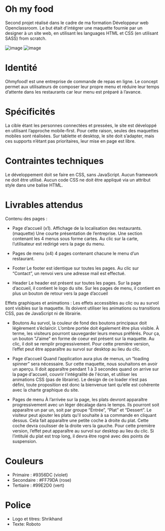# Oh my food
Second projet réalisé dans le cadre de ma formation Développeur web Openclassroom. Le but était d'intégrer une maquette fournie par un designer à un site web, en utilisant les languages HTML et CSS (en utilisant SASS) from scratch.

![image](https://user-images.githubusercontent.com/74512723/110956185-a7be0980-834a-11eb-9ce6-40ff94f51b18.png) ![image](https://user-images.githubusercontent.com/74512723/110956258-bc9a9d00-834a-11eb-90c2-dcaa6b0262df.png)

# Identité

Ohmyfood! est une entreprise de commande de repas en ligne. Le concept permet aux utilisateurs de composer leur propre menu et réduire leur temps d’attente dans les restaurants car leur menu est préparé à l’avance.

# Spécificités
La cible étant les personnes connectées et pressées, le site est développé en utilisant l’approche mobile-first. Pour cette raison, seules des maquettes mobiles sont réalisées. Sur tablette et desktop, le site doit s’adapter, mais ces supports n’étant pas prioritaires, leur mise en page est libre.

# Contraintes techniques
Le développement doit se faire en CSS, sans JavaScript.
Aucun framework ne doit être utilisé.
Aucun code CSS ne doit être appliqué via un attribut style dans une balise HTML.

# Livrables attendus
Contenu des pages :

- Page d’accueil (x1).
Affichage de la localisation des restaurants. (maquette)
Une courte présentation de l’entreprise.
Une section contenant les 4 menus sous forme cartes. Au clic sur la carte, l’utilisateur est redirigé vers la page du menu.

- Pages de menu (x4)
4 pages contenant chacune le menu d’un restaurant.

- Footer
Le footer est identique sur toutes les pages.
Au clic sur “Contact”, un renvoi vers une adresse mail est effectué.

- Header
Le header est présent sur toutes les pages.
Sur la page d’accueil, il contient le logo du site.
Sur les pages de menu, il contient en plus un bouton de retour vers la page d’accueil

Effets graphiques et animations :
Les effets accessibles au clic ou au survol sont visibles sur la maquette. Ils doivent utiliser les animations ou transitions CSS, pas de JavaScript ni de librairie.

- Boutons
Au survol, la couleur de fond des boutons principaux doit légèrement s’éclaircir. L’ombre portée doit également être plus visible.
À terme, les visiteurs pourront sauvegarder leurs menus préférés. Pour ça, un bouton "J’aime" en forme de coeur est présent sur la maquette. Au clic, il doit se remplir progressivement. Pour cette première version, l’effet peut être apparaître au survol sur desktop au lieu du clic.

- Page d’accueil
Quand l’application aura plus de menus, un “loading spinner” sera nécessaire. Sur cette maquette, nous souhaitons en avoir un aperçu. Il doit apparaître pendant 1 à
3 secondes quand on arrive sur la page d'accueil, couvrir l'intégralité de l'écran, et utiliser les animations CSS (pas de librairie). Le design de ce loader n’est pas défini, toute proposition est donc la bienvenue tant qu’elle est cohérente avec la charte graphique du site.

- Pages de menu
À l’arrivée sur la page, les plats devront apparaître progressivement avec un léger décalage dans le temps. Ils pourront soit apparaître un par un, soit par groupe “Entrée”, “Plat” et “Dessert”.
Le visiteur peut ajouter les plats qu'il souhaite à sa commande en cliquant dessus. Cela fait apparaître une petite coche à droite du plat. Cette coche devra coulisser de
la droite vers la gauche. Pour cette première version, l’effet peut apparaître au survol sur desktop au lieu du clic. Si l’intitulé du plat est trop long, il devra être rogné avec des points de suspension.

# Couleurs
- Primaire : #9356DC (violet)
- Secondaire : #FF79DA (rose)
- Tertiaire : #99E2D0 (vert)

# Police
- Logo et titres: Shrikhand
- Texte: Roboto
